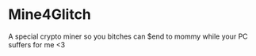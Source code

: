 # Mine4Glitch
A special crypto miner so you bitches can $end to mommy while your PC suffers for me &lt;3
